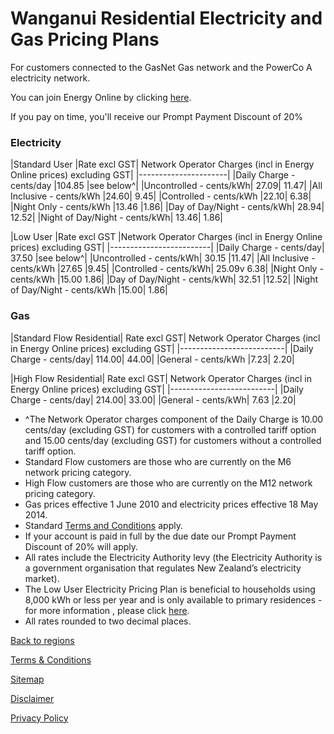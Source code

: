 # Wanganui Residential Electricity and Gas Pricing Plans
For customers connected to the GasNet Gas network and the PowerCo A electricity network.


You can join Energy Online by clicking [here](http://www.energyonline.co.nz/Default.aspx?tabid=98).

<p class="intro">If you pay on time, you'll receive our Prompt Payment Discount of 20%</p>


### Electricity
|Standard User	|Rate excl GST|	Network Operator Charges (incl in Energy Online prices) excluding GST|
|----------------------|
|Daily Charge - cents/day	|104.85	|see below^|
|Uncontrolled - cents/kWh|	27.09|	11.47|
|All Inclusive - cents/kWh	|24.60|	9.45|
|Controlled - cents/kWh	|22.10|	6.38|
|Night Only - cents/kWh	|13.46	|1.86|
|Day of Day/Night - cents/kWh|	28.94|	12.52|
|Night of Day/Night - cents/kWh|	13.46|	1.86|
 

|Low User	|Rate excl GST	|Network Operator Charges (incl in Energy Online prices) excluding GST|
|-------------------------|
|Daily Charge - cents/day|	37.50	|see below^|
|Uncontrolled - cents/kWh|	30.15	|11.47|
|All Inclusive - cents/kWh	|27.65	|9.45|
|Controlled - cents/kWh|	25.09v	6.38|
|Night Only - cents/kWh	|15.00	1.86|
|Day of Day/Night - cents/kWh|	32.51	|12.52|
|Night of Day/Night - cents/kWh	|15.00|	1.86|
 

### Gas
|Standard Flow Residential|	Rate excl GST|	Network Operator Charges (incl in Energy Online prices) excluding GST|
|--------------------------|
|Daily Charge - cents/day|	114.00|	44.00|
|General - cents/kWh	|7.23|	2.20|
 

|High Flow Residential|	Rate excl GST|	Network Operator Charges (incl in Energy Online prices) excluding GST|
|--------------------------|
|Daily Charge - cents/day|	214.00|	33.00|
|General - cents/kWh|	7.63	|2.20|


- ^The Network Operator charges component of the Daily Charge is 10.00 cents/day (excluding GST) for customers with a controlled tariff option and 15.00 cents/day (excluding GST) for customers without a controlled tariff option.
- Standard Flow customers are those who are currently on the M6 network pricing category.
- High Flow customers are those who are currently on the M12 network pricing category.
- Gas prices effective 1 June 2010 and electricity prices effective 18 May 2014. 
- Standard [Terms and Conditions](http://www.energyonline.co.nz/terms) apply.
- If your account is paid in full by the due date our Prompt Payment Discount of 20% will apply.
- All rates include the Electricity Authority levy (the Electricity Authority is a government organisation that regulates New Zealand’s electricity market).
- The Low User Electricity Pricing Plan is beneficial to households using 8,000 kWh or less per year and is only available to primary residences - for more information , please click [here](http://www.energyonline.co.nz/Default.aspx?tabid=148).
- All rates rounded to two decimal places.

[Back to regions](http://www.energyonline.co.nz/residential/pricing_plans/electricity_and_gas_pricing_plans)

[Terms & Conditions](http://www.energyonline.co.nz/terms)

[Sitemap](http://www.energyonline.co.nz/home/site_map)

[Disclaimer](http://www.energyonline.co.nz/home/site_map/disclaimer)

[Privacy Policy](http://www.energyonline.co.nz/home/site_map/privacy_policy)
